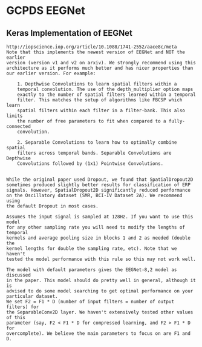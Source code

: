 # GCPDS EEGNet

## Keras Implementation of EEGNet

    http://iopscience.iop.org/article/10.1088/1741-2552/aace8c/meta
    Note that this implements the newest version of EEGNet and NOT the earlier
    version (version v1 and v2 on arxiv). We strongly recommend using this
    architecture as it performs much better and has nicer properties than
    our earlier version. For example:
        
        1. Depthwise Convolutions to learn spatial filters within a 
        temporal convolution. The use of the depth_multiplier option maps 
        exactly to the number of spatial filters learned within a temporal
        filter. This matches the setup of algorithms like FBCSP which learn 
        spatial filters within each filter in a filter-bank. This also limits 
        the number of free parameters to fit when compared to a fully-connected
        convolution. 
        
        2. Separable Convolutions to learn how to optimally combine spatial
        filters across temporal bands. Separable Convolutions are Depthwise
        Convolutions followed by (1x1) Pointwise Convolutions. 
        
    
    While the original paper used Dropout, we found that SpatialDropout2D 
    sometimes produced slightly better results for classification of ERP 
    signals. However, SpatialDropout2D significantly reduced performance 
    on the Oscillatory dataset (SMR, BCI-IV Dataset 2A). We recommend using
    the default Dropout in most cases.
        
    Assumes the input signal is sampled at 128Hz. If you want to use this model
    for any other sampling rate you will need to modify the lengths of temporal
    kernels and average pooling size in blocks 1 and 2 as needed (double the 
    kernel lengths for double the sampling rate, etc). Note that we haven't 
    tested the model performance with this rule so this may not work well. 
    
    The model with default parameters gives the EEGNet-8,2 model as discussed
    in the paper. This model should do pretty well in general, although it is
	advised to do some model searching to get optimal performance on your
	particular dataset.
    We set F2 = F1 * D (number of input filters = number of output filters) for
    the SeparableConv2D layer. We haven't extensively tested other values of this
    parameter (say, F2 < F1 * D for compressed learning, and F2 > F1 * D for
    overcomplete). We believe the main parameters to focus on are F1 and D. 
